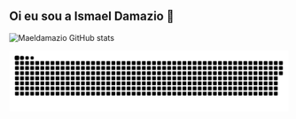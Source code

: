 ## Oi eu sou a Ismael Damazio 👋


![Maeldamazio GitHub stats](https://github-readme-stats.vercel.app/api?username=Maeldamazio&show_icons=true&theme=dracula)

<picture>
  <source media="(prefers-color-scheme: dark)" srcset="https://raw.githubusercontent.com/Maeldamazio/Maeldamazio/output/github-contribution-grid-snake-dark.svg">
  <source media="(prefers-color-scheme: light)" srcset="https://raw.githubusercontent.com/Maeldamazio/Maeldamazio/output/github-contribution-grid-snake.svg">
  <img alt="github contribution grid snake animation" src="https://raw.githubusercontent.com/Maeldamazio/Maeldamazio/output/github-contribution-grid-snake.svg">
</picture>

